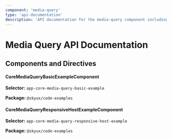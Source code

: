```yaml
---
component: 'media-query'
type: 'api-documentation'
description: 'API documentation for the media-query component including components, interfaces, and types.'
---
```


# Media Query API Documentation

## Components and Directives

#### CoreMediaQueryBasicExampleComponent

**Selector:** `app-core-media-query-basic-example`

**Package:** `@skyux/code-examples`

#### CoreMediaQueryResponsiveHostExampleComponent

**Selector:** `app-core-media-query-responsive-host-example`

**Package:** `@skyux/code-examples`